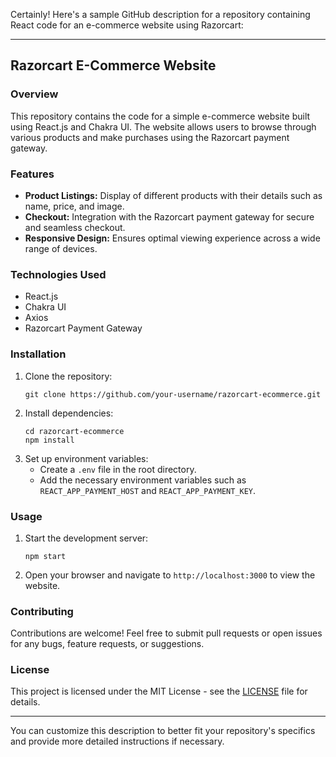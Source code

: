 Certainly! Here's a sample GitHub description for a repository containing React code for an e-commerce website using Razorcart:

---

## Razorcart E-Commerce Website

### Overview
This repository contains the code for a simple e-commerce website built using React.js and Chakra UI. The website allows users to browse through various products and make purchases using the Razorcart payment gateway.

### Features
- **Product Listings:** Display of different products with their details such as name, price, and image.
- **Checkout:** Integration with the Razorcart payment gateway for secure and seamless checkout.
- **Responsive Design:** Ensures optimal viewing experience across a wide range of devices.

### Technologies Used
- React.js
- Chakra UI
- Axios
- Razorcart Payment Gateway

### Installation
1. Clone the repository:
   ```
   git clone https://github.com/your-username/razorcart-ecommerce.git
   ```
2. Install dependencies:
   ```
   cd razorcart-ecommerce
   npm install
   ```
3. Set up environment variables:
   - Create a `.env` file in the root directory.
   - Add the necessary environment variables such as `REACT_APP_PAYMENT_HOST` and `REACT_APP_PAYMENT_KEY`.

### Usage
1. Start the development server:
   ```
   npm start
   ```
2. Open your browser and navigate to `http://localhost:3000` to view the website.

### Contributing
Contributions are welcome! Feel free to submit pull requests or open issues for any bugs, feature requests, or suggestions.

### License
This project is licensed under the MIT License - see the [LICENSE](LICENSE) file for details.

---

You can customize this description to better fit your repository's specifics and provide more detailed instructions if necessary.
